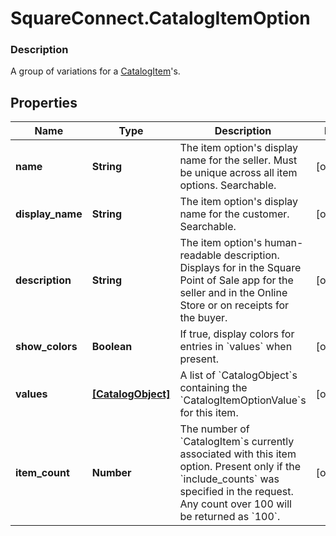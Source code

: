 # SquareConnect.CatalogItemOption

### Description

A group of variations for a [CatalogItem](#type-catalogitem)'s.

## Properties
Name | Type | Description | Notes
------------ | ------------- | ------------- | -------------
**name** | **String** | The item option&#39;s display name for the seller. Must be unique across all item options. Searchable. | [optional] 
**display_name** | **String** | The item option&#39;s display name for the customer. Searchable. | [optional] 
**description** | **String** | The item option&#39;s human-readable description. Displays for in the Square Point of Sale app for the seller and in the Online Store or on receipts for the buyer. | [optional] 
**show_colors** | **Boolean** | If true, display colors for entries in &#x60;values&#x60; when present. | [optional] 
**values** | [**[CatalogObject]**](CatalogObject.md) | A list of &#x60;CatalogObject&#x60;s containing the &#x60;CatalogItemOptionValue&#x60;s for this item. | [optional] 
**item_count** | **Number** | The number of &#x60;CatalogItem&#x60;s currently associated with this item option. Present only if the &#x60;include_counts&#x60; was specified in the request. Any count over 100 will be returned as &#x60;100&#x60;. | [optional] 


